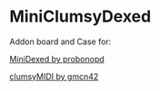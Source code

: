 <h1>MiniClumsyDexed</h1>
<p>Addon board and Case for:</p>
<p><a href="https://github.com/probonopd/MiniDexed">MiniDexed by probonopd</a></p>
<p><a href="https://github.com/gmcn42/clumsyMIDI">clumsyMIDI by gmcn42</a></p>
